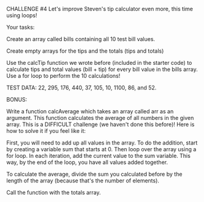 CHALLENGE #4
Let's improve Steven's tip calculator even more, this time using loops!

Your tasks:

Create an array called bills containing all 10 test bill values.

Create empty arrays for the tips and the totals (tips and totals)

Use the calcTip function we wrote before (included in the starter code) to calculate tips and total values (bill + tip) for every bill value in the bills array. Use a for loop to perform the 10 calculations!

TEST DATA: 22, 295, 176, 440, 37, 105, 10, 1100, 86, and 52.

BONUS:

Write a function calcAverage which takes an array called arr as an argument. This function calculates the average of all numbers in the given array. This is a DIFFICULT challenge (we haven't done this before)! Here is how to solve it if you feel like it:

First, you will need to add up all values in the array. To do the addition, start by creating a variable sum that starts at 0. Then loop over the array using a for loop. In each iteration, add the current value to the sum variable. This way, by the end of the loop, you have all values added together.

To calculate the average, divide the sum you calculated before by the length of the array (because that's the number of elements).

Call the function with the totals array.
